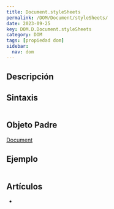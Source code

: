 ```yaml
---
title: Document.styleSheets
permalink: /DOM/Document/styleSheets/
date: 2023-09-25
key: DOM.D.Document.styleSheets
category: DOM
tags: [propiedad dom]
sidebar:
  nav: dom
---
```


## Descripción


## Sintaxis


```javascript

```


## Objeto Padre


[Document](https://www.w3api.com/DOM/Document/)


## Ejemplo


```javascript

```


## Artículos

- 
